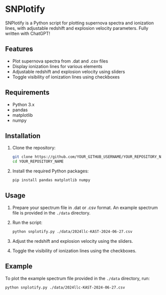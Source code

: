 # SNPlotify

SNPlotify is a Python script for plotting supernova spectra and ionization lines, with adjustable redshift and explosion velocity parameters.
Fully written with ChatGPT!

## Features

- Plot supernova spectra from .dat and .csv files
- Display ionization lines for various elements
- Adjustable redshift and explosion velocity using sliders
- Toggle visibility of ionization lines using checkboxes

## Requirements

- Python 3.x
- pandas
- matplotlib
- numpy

## Installation

1. Clone the repository:
    ```bash
    git clone https://github.com/YOUR_GITHUB_USERNAME/YOUR_REPOSITORY_NAME.git
    cd YOUR_REPOSITORY_NAME
    ```

2. Install the required Python packages:
    ```bash
    pip install pandas matplotlib numpy
    ```

## Usage

1. Prepare your spectrum file in .dat or .csv format. An example spectrum file is provided in the `./data` directory.

2. Run the script:
    ```bash
    python snplotify.py ./data/2024llc-KAST-2024-06-27.csv
    ```

3. Adjust the redshift and explosion velocity using the sliders.

4. Toggle the visibility of ionization lines using the checkboxes.

## Example

To plot the example spectrum file provided in the `./data` directory, run:
```bash
python snplotify.py ./data/2024llc-KAST-2024-06-27.csv
